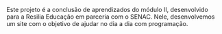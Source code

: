 Este projeto é a conclusão de aprendizados do módulo II, desenvolvido para a Resilia Educação em parceria com o SENAC. Nele, desenvolvemos um site com o objetivo de ajudar no dia a dia com programação.